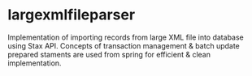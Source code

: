 largexmlfileparser
==================
Implementation of importing records from large XML file into database using Stax API. Concepts of transaction management & batch update prepared staments are used from spring for efficient & clean implementation.

